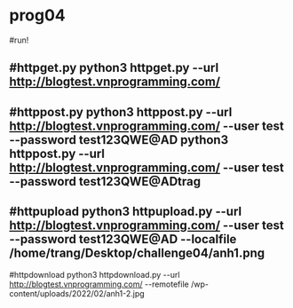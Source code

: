 # prog04
#run!

#httpget.py
python3 httpget.py --url http://blogtest.vnprogramming.com/
---

#httppost.py
python3 httppost.py --url http://blogtest.vnprogramming.com/ --user test --password test123QWE@AD
python3 httppost.py --url http://blogtest.vnprogramming.com/ --user test --password test123QWE@ADtrag
----

#httpupload
python3 httpupload.py --url http://blogtest.vnprogramming.com/ --user test --password test123QWE@AD --localfile /home/trang/Desktop/challenge04/anh1.png
-----

#httpdownload
python3 httpdownload.py --url http://blogtest.vnprogramming.com/ --remotefile /wp-content/uploads/2022/02/anh1-2.jpg

 
